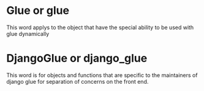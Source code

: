 # Glue or glue

This word applys to the object that have the special ability to be used with glue dynamically

# DjangoGlue or django_glue

This word is for objects and functions that are specific to the maintainers of django glue for separation of concerns on the front end.
